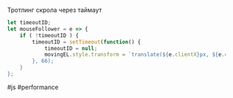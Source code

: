 Тротлинг скрола через таймаут

```js
let timeoutID;
let mouseFollower = e => {                
	if ( !timeoutID ) {
		timeoutID = setTimeout(function() {
			timeoutID = null;
			movingEL.style.transform = `translate(${e.clientX}px, ${e.clientY)`;
		}, 66);
	}
};
```

#js #performance 